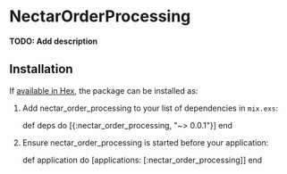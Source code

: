 # NectarOrderProcessing

**TODO: Add description**

## Installation

If [available in Hex](https://hex.pm/docs/publish), the package can be installed as:

  1. Add nectar_order_processing to your list of dependencies in `mix.exs`:

        def deps do
          [{:nectar_order_processing, "~> 0.0.1"}]
        end

  2. Ensure nectar_order_processing is started before your application:

        def application do
          [applications: [:nectar_order_processing]]
        end

